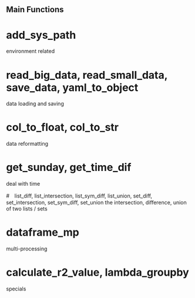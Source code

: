 ## Main Functions
##

# add_sys_path
environment related

# read_big_data, read_small_data, save_data, yaml_to_object
data loading and saving

# col_to_float, col_to_str
data reformatting

# get_sunday, get_time_dif
deal with time

#　list_diff, list_intersection, list_sym_diff, list_union, set_diff, set_intersection, set_sym_diff, set_union
the intersection, difference, union of two lists / sets

# dataframe_mp
multi-processing

# calculate_r2_value, lambda_groupby
specials
